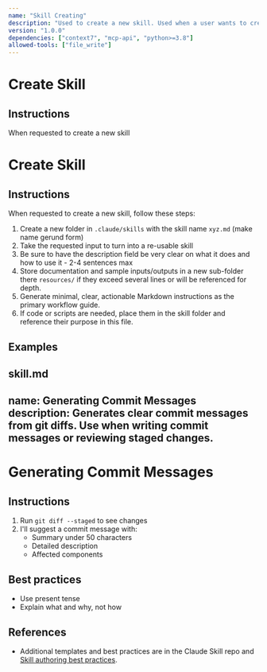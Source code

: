 ```yaml
---
name: "Skill Creating"
description: "Used to create a new skill. Used when a user wants to create a new skill "
version: "1.0.0"
dependencies: ["context7", "mcp-api", "python>=3.8"]
allowed-tools: ["file_write"]
---
```


# Create Skill

## Instructions
When requested to create a new skill


# Create Skill

## Instructions

When requested to create a new skill, follow these steps:
1. Create a new folder in `.claude/skills` with the skill name `xyz.md` (make name gerund form)
2. Take the requested input to turn into a re-usable skill
3. Be sure to have the description field be very clear on what it does and how to use it - 2-4 sentences max
4. Store documentation and sample inputs/outputs in a new sub-folder there `resources/` if they exceed several lines or will be referenced for depth.
5. Generate minimal, clear, actionable Markdown instructions as the primary workflow guide.
6. If code or scripts are needed, place them in the skill folder and reference their purpose in this file.

## Examples

skill.md
---
name: Generating Commit Messages
description: Generates clear commit messages from git diffs. Use when writing commit messages or reviewing staged changes.
---

# Generating Commit Messages

## Instructions

1. Run `git diff --staged` to see changes
2. I'll suggest a commit message with:
   - Summary under 50 characters
   - Detailed description
   - Affected components

## Best practices

- Use present tense
- Explain what and why, not how


## References

- Additional templates and best practices are in the Claude Skill repo and [Skill authoring best practices][1].

[1]: https://docs.claude.com/en/docs/agents-and-tools/agent-skills/best-practices